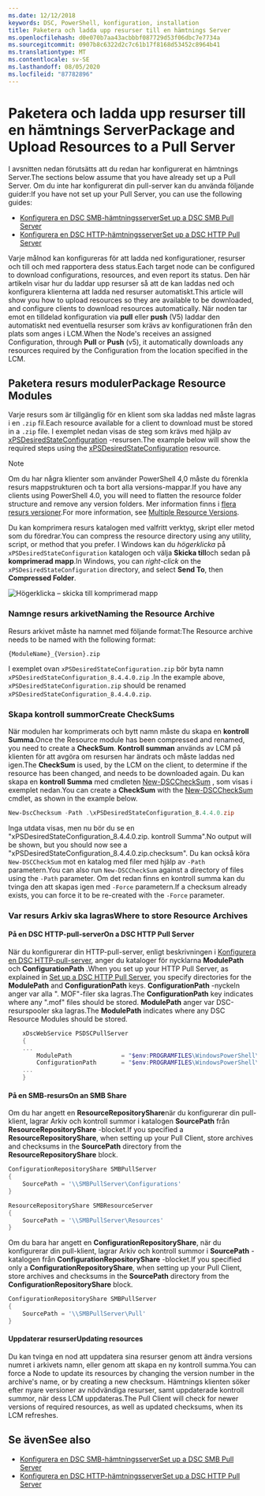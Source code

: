 ```yaml
---
ms.date: 12/12/2018
keywords: DSC, PowerShell, konfiguration, installation
title: Paketera och ladda upp resurser till en hämtnings Server
ms.openlocfilehash: d0e070b7aa43acbbbf087729d53f06dbc7e7734a
ms.sourcegitcommit: 0907b8c6322d2c7c61b17f8168d53452c8964b41
ms.translationtype: MT
ms.contentlocale: sv-SE
ms.lasthandoff: 08/05/2020
ms.locfileid: "87782896"
---
```

# <a name="package-and-upload-resources-to-a-pull-server"></a><span data-ttu-id="9e6a8-103">Paketera och ladda upp resurser till en hämtnings Server</span><span class="sxs-lookup"><span data-stu-id="9e6a8-103">Package and Upload Resources to a Pull Server</span></span>

<span data-ttu-id="9e6a8-104">I avsnitten nedan förutsätts att du redan har konfigurerat en hämtnings Server.</span><span class="sxs-lookup"><span data-stu-id="9e6a8-104">The sections below assume that you have already set up a Pull Server.</span></span> <span data-ttu-id="9e6a8-105">Om du inte har konfigurerat din pull-server kan du använda följande guider:</span><span class="sxs-lookup"><span data-stu-id="9e6a8-105">If you have not set up your Pull Server, you can use the following guides:</span></span>

- [<span data-ttu-id="9e6a8-106">Konfigurera en DSC SMB-hämtningsserver</span><span class="sxs-lookup"><span data-stu-id="9e6a8-106">Set up a DSC SMB Pull Server</span></span>](pullServerSmb.md)
- [<span data-ttu-id="9e6a8-107">Konfigurera en DSC HTTP-hämtningsserver</span><span class="sxs-lookup"><span data-stu-id="9e6a8-107">Set up a DSC HTTP Pull Server</span></span>](pullServer.md)

<span data-ttu-id="9e6a8-108">Varje målnod kan konfigureras för att ladda ned konfigurationer, resurser och till och med rapportera dess status.</span><span class="sxs-lookup"><span data-stu-id="9e6a8-108">Each target node can be configured to download configurations, resources, and even report its status.</span></span> <span data-ttu-id="9e6a8-109">Den här artikeln visar hur du laddar upp resurser så att de kan laddas ned och konfigurera klienterna att ladda ned resurser automatiskt.</span><span class="sxs-lookup"><span data-stu-id="9e6a8-109">This article will show you how to upload resources so they are available to be downloaded, and configure clients to download resources automatically.</span></span> <span data-ttu-id="9e6a8-110">När noden tar emot en tilldelad konfiguration via **pull** eller **push** (V5) laddar den automatiskt ned eventuella resurser som krävs av konfigurationen från den plats som anges i LCM.</span><span class="sxs-lookup"><span data-stu-id="9e6a8-110">When the Node's receives an assigned Configuration, through **Pull** or **Push** (v5), it automatically downloads any resources required by the Configuration from the location specified in the LCM.</span></span>

## <a name="package-resource-modules"></a><span data-ttu-id="9e6a8-111">Paketera resurs moduler</span><span class="sxs-lookup"><span data-stu-id="9e6a8-111">Package Resource Modules</span></span>

<span data-ttu-id="9e6a8-112">Varje resurs som är tillgänglig för en klient som ska laddas ned måste lagras i en `.zip` fil.</span><span class="sxs-lookup"><span data-stu-id="9e6a8-112">Each resource available for a client to download must be stored in a `.zip` file.</span></span> <span data-ttu-id="9e6a8-113">I exemplet nedan visas de steg som krävs med hjälp av [xPSDesiredStateConfiguration](https://www.powershellgallery.com/packages/xPSDesiredStateConfiguration/8.4.0.0) -resursen.</span><span class="sxs-lookup"><span data-stu-id="9e6a8-113">The example below will show the required steps using the [xPSDesiredStateConfiguration](https://www.powershellgallery.com/packages/xPSDesiredStateConfiguration/8.4.0.0) resource.</span></span>

> [!NOTE]
> <span data-ttu-id="9e6a8-114">Om du har några klienter som använder PowerShell 4,0 måste du förenkla resurs mappstrukturen och ta bort alla versions-mappar.</span><span class="sxs-lookup"><span data-stu-id="9e6a8-114">If you have any clients using PowerShell 4.0, you will need to flatten the resource folder structure and remove any version folders.</span></span> <span data-ttu-id="9e6a8-115">Mer information finns i [flera resurs versioner](../configurations/import-dscresource.md#multiple-resource-versions).</span><span class="sxs-lookup"><span data-stu-id="9e6a8-115">For more information, see [Multiple Resource Versions](../configurations/import-dscresource.md#multiple-resource-versions).</span></span>

<span data-ttu-id="9e6a8-116">Du kan komprimera resurs katalogen med valfritt verktyg, skript eller metod som du föredrar.</span><span class="sxs-lookup"><span data-stu-id="9e6a8-116">You can compress the resource directory using any utility, script, or method that you prefer.</span></span> <span data-ttu-id="9e6a8-117">I Windows kan du _högerklicka_ på `xPSDesiredStateConfiguration` katalogen och välja **Skicka till**och sedan på **komprimerad mapp**.</span><span class="sxs-lookup"><span data-stu-id="9e6a8-117">In Windows, you can _right-click_ on the `xPSDesiredStateConfiguration` directory, and select **Send To**, then **Compressed Folder**.</span></span>

![Högerklicka – skicka till komprimerad mapp](media/package-upload-resources/right-click.gif)

### <a name="naming-the-resource-archive"></a><span data-ttu-id="9e6a8-119">Namnge resurs arkivet</span><span class="sxs-lookup"><span data-stu-id="9e6a8-119">Naming the Resource Archive</span></span>

<span data-ttu-id="9e6a8-120">Resurs arkivet måste ha namnet med följande format:</span><span class="sxs-lookup"><span data-stu-id="9e6a8-120">The Resource archive needs to be named with the following format:</span></span>

```
{ModuleName}_{Version}.zip
```

<span data-ttu-id="9e6a8-121">I exemplet ovan `xPSDesiredStateConfiguration.zip` bör byta namn `xPSDesiredStateConfiguration_8.4.4.0.zip` .</span><span class="sxs-lookup"><span data-stu-id="9e6a8-121">In the example above, `xPSDesiredStateConfiguration.zip` should be renamed `xPSDesiredStateConfiguration_8.4.4.0.zip`.</span></span>

### <a name="create-checksums"></a><span data-ttu-id="9e6a8-122">Skapa kontroll summor</span><span class="sxs-lookup"><span data-stu-id="9e6a8-122">Create CheckSums</span></span>

<span data-ttu-id="9e6a8-123">När modulen har komprimerats och bytt namn måste du skapa en **kontroll Summa**.</span><span class="sxs-lookup"><span data-stu-id="9e6a8-123">Once the Resource module has been compressed and renamed, you need to create a **CheckSum**.</span></span> <span data-ttu-id="9e6a8-124">**Kontroll summan** används av LCM på klienten för att avgöra om resursen har ändrats och måste laddas ned igen.</span><span class="sxs-lookup"><span data-stu-id="9e6a8-124">The **CheckSum** is used, by the LCM on the client, to determine if the resource has been changed, and needs to be downloaded again.</span></span> <span data-ttu-id="9e6a8-125">Du kan skapa en **kontroll Summa** med cmdleten [New-DSCCheckSum](/powershell/module/PSDesiredStateConfiguration/New-DSCCheckSum) , som visas i exemplet nedan.</span><span class="sxs-lookup"><span data-stu-id="9e6a8-125">You can create a **CheckSum** with the [New-DSCCheckSum](/powershell/module/PSDesiredStateConfiguration/New-DSCCheckSum) cmdlet, as shown in the example below.</span></span>

```powershell
New-DscChecksum -Path .\xPSDesiredStateConfiguration_8.4.4.0.zip
```

<span data-ttu-id="9e6a8-126">Inga utdata visas, men nu bör du se en "xPSDesiredStateConfiguration_8.4.4.0.zip. kontroll Summa".</span><span class="sxs-lookup"><span data-stu-id="9e6a8-126">No output will be shown, but you should now see a "xPSDesiredStateConfiguration_8.4.4.0.zip.checksum".</span></span> <span data-ttu-id="9e6a8-127">Du kan också köra `New-DSCCheckSum` mot en katalog med filer med hjälp av `-Path` parametern.</span><span class="sxs-lookup"><span data-stu-id="9e6a8-127">You can also run `New-DSCCheckSum` against a directory of files using the `-Path` parameter.</span></span> <span data-ttu-id="9e6a8-128">Om det redan finns en kontroll summa kan du tvinga den att skapas igen med `-Force` parametern.</span><span class="sxs-lookup"><span data-stu-id="9e6a8-128">If a checksum already exists, you can force it to be re-created with the `-Force` parameter.</span></span>

### <a name="where-to-store-resource-archives"></a><span data-ttu-id="9e6a8-129">Var resurs Arkiv ska lagras</span><span class="sxs-lookup"><span data-stu-id="9e6a8-129">Where to store Resource Archives</span></span>

#### <a name="on-a-dsc-http-pull-server"></a><span data-ttu-id="9e6a8-130">På en DSC HTTP-pull-server</span><span class="sxs-lookup"><span data-stu-id="9e6a8-130">On a DSC HTTP Pull Server</span></span>

<span data-ttu-id="9e6a8-131">När du konfigurerar din HTTP-pull-server, enligt beskrivningen i [Konfigurera en DSC HTTP-pull-server](pullServer.md), anger du kataloger för nycklarna **ModulePath** och **ConfigurationPath** .</span><span class="sxs-lookup"><span data-stu-id="9e6a8-131">When you set up your HTTP Pull Server, as explained in [Set up a DSC HTTP Pull Server](pullServer.md), you specify directories for the **ModulePath** and **ConfigurationPath** keys.</span></span> <span data-ttu-id="9e6a8-132">**ConfigurationPath** -nyckeln anger var alla ". MOF"-filer ska lagras.</span><span class="sxs-lookup"><span data-stu-id="9e6a8-132">The **ConfigurationPath** key indicates where any ".mof" files should be stored.</span></span> <span data-ttu-id="9e6a8-133">**ModulePath** anger var DSC-resurspooler ska lagras.</span><span class="sxs-lookup"><span data-stu-id="9e6a8-133">The **ModulePath** indicates where any DSC Resource Modules should be stored.</span></span>

```powershell
    xDscWebService PSDSCPullServer
    {
    ...
        ModulePath              = "$env:PROGRAMFILES\WindowsPowerShell\DscService\Modules"
        ConfigurationPath       = "$env:PROGRAMFILES\WindowsPowerShell\DscService\Configuration"
    ...
    }

```

#### <a name="on-an-smb-share"></a><span data-ttu-id="9e6a8-134">På en SMB-resurs</span><span class="sxs-lookup"><span data-stu-id="9e6a8-134">On an SMB Share</span></span>

<span data-ttu-id="9e6a8-135">Om du har angett en **ResourceRepositoryShare**när du konfigurerar din pull-klient, lagrar Arkiv och kontroll summor i katalogen **SourcePath** från **ResourceRepositoryShare** -blocket.</span><span class="sxs-lookup"><span data-stu-id="9e6a8-135">If you specified a **ResourceRepositoryShare**, when setting up your Pull Client, store archives and checksums in the **SourcePath** directory from the **ResourceRepositoryShare** block.</span></span>

```powershell
ConfigurationRepositoryShare SMBPullServer
{
    SourcePath = '\\SMBPullServer\Configurations'
}

ResourceRepositoryShare SMBResourceServer
{
    SourcePath = '\\SMBPullServer\Resources'
}
```

<span data-ttu-id="9e6a8-136">Om du bara har angett en **ConfigurationRepositoryShare**, när du konfigurerar din pull-klient, lagrar Arkiv och kontroll summor i **SourcePath** -katalogen från **ConfigurationRepositoryShare** -blocket.</span><span class="sxs-lookup"><span data-stu-id="9e6a8-136">If you specified only a **ConfigurationRepositoryShare**, when setting up your Pull Client, store archives and checksums in the **SourcePath** directory from the **ConfigurationRepositoryShare** block.</span></span>

```powershell
ConfigurationRepositoryShare SMBPullServer
{
    SourcePath = '\\SMBPullServer\Pull'
}
```

#### <a name="updating-resources"></a><span data-ttu-id="9e6a8-137">Uppdaterar resurser</span><span class="sxs-lookup"><span data-stu-id="9e6a8-137">Updating resources</span></span>

<span data-ttu-id="9e6a8-138">Du kan tvinga en nod att uppdatera sina resurser genom att ändra versions numret i arkivets namn, eller genom att skapa en ny kontroll summa.</span><span class="sxs-lookup"><span data-stu-id="9e6a8-138">You can force a Node to update its resources by changing the version number in the archive's name, or by creating a new checksum.</span></span> <span data-ttu-id="9e6a8-139">Hämtnings klienten söker efter nyare versioner av nödvändiga resurser, samt uppdaterade kontroll summor, när dess LCM uppdateras.</span><span class="sxs-lookup"><span data-stu-id="9e6a8-139">The Pull Client will check for newer versions of required resources, as well as updated checksums, when its LCM refreshes.</span></span>

## <a name="see-also"></a><span data-ttu-id="9e6a8-140">Se även</span><span class="sxs-lookup"><span data-stu-id="9e6a8-140">See also</span></span>

- [<span data-ttu-id="9e6a8-141">Konfigurera en DSC SMB-hämtningsserver</span><span class="sxs-lookup"><span data-stu-id="9e6a8-141">Set up a DSC SMB Pull Server</span></span>](pullServerSmb.md)
- [<span data-ttu-id="9e6a8-142">Konfigurera en DSC HTTP-hämtningsserver</span><span class="sxs-lookup"><span data-stu-id="9e6a8-142">Set up a DSC HTTP Pull Server</span></span>](pullServer.md)
